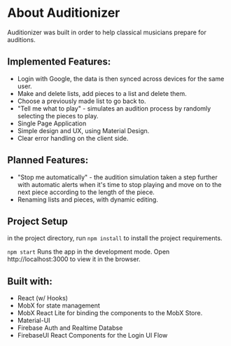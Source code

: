 
# About Auditionizer

Auditionizer was built in order to help classical musicians prepare for auditions.

Implemented Features:
---------------------
* Login with Google, the data is then synced across devices for the same user.
* Make and delete lists, add pieces to a list and delete them.
* Choose a previously made list to go back to.
* "Tell me what to play" - simulates an audition process by randomly selecting the pieces to play.
* Single Page Application
* Simple design and UX, using Material Design.
* Clear error handling on the client side.

Planned Features:
-----------------

* "Stop me automatically" - the audition simulation taken a step further with automatic alerts when it's time to stop playing and move on to the next piece according to the length of the piece.
* Renaming lists and pieces, with dynamic editing.


Project Setup
-------------

in the project directory, run `npm install` to install the project requirements.

`npm start`
Runs the app in the development mode.
Open http://localhost:3000 to view it in the browser.


Built with:
-----------

* React (w/ Hooks)
* MobX for state management 
* MobX React Lite for binding the components to the MobX Store.
* Material-UI
* Firebase Auth and Realtime Databse
* FirebaseUI React Components for the Login UI Flow



